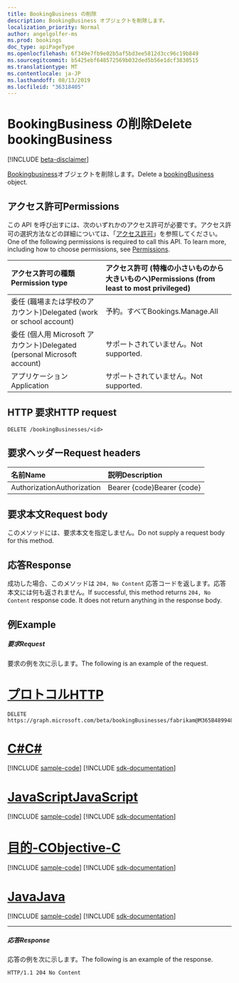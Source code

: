 ```yaml
---
title: BookingBusiness の削除
description: BookingBusiness オブジェクトを削除します。
localization_priority: Normal
author: angelgolfer-ms
ms.prod: bookings
doc_type: apiPageType
ms.openlocfilehash: 6f349e7fb9e02b5af5bd3ee5812d3cc96c19b849
ms.sourcegitcommit: b5425ebf648572569b032ded5b56e1dcf3830515
ms.translationtype: MT
ms.contentlocale: ja-JP
ms.lasthandoff: 08/13/2019
ms.locfileid: "36318405"
---
```

# <a name="delete-bookingbusiness"></a><span data-ttu-id="62a88-103">BookingBusiness の削除</span><span class="sxs-lookup"><span data-stu-id="62a88-103">Delete bookingBusiness</span></span>

 [!INCLUDE [beta-disclaimer](../../includes/beta-disclaimer.md)]

<span data-ttu-id="62a88-104">[Bookingbusiness](../resources/bookingbusiness.md)オブジェクトを削除します。</span><span class="sxs-lookup"><span data-stu-id="62a88-104">Delete a [bookingBusiness](../resources/bookingbusiness.md) object.</span></span>
## <a name="permissions"></a><span data-ttu-id="62a88-105">アクセス許可</span><span class="sxs-lookup"><span data-stu-id="62a88-105">Permissions</span></span>
<span data-ttu-id="62a88-p101">この API を呼び出すには、次のいずれかのアクセス許可が必要です。アクセス許可の選択方法などの詳細については、「[アクセス許可](/graph/permissions-reference)」を参照してください。</span><span class="sxs-lookup"><span data-stu-id="62a88-p101">One of the following permissions is required to call this API. To learn more, including how to choose permissions, see [Permissions](/graph/permissions-reference).</span></span>

|<span data-ttu-id="62a88-108">アクセス許可の種類</span><span class="sxs-lookup"><span data-stu-id="62a88-108">Permission type</span></span>      | <span data-ttu-id="62a88-109">アクセス許可 (特権の小さいものから大きいものへ)</span><span class="sxs-lookup"><span data-stu-id="62a88-109">Permissions (from least to most privileged)</span></span>              |
|:--------------------|:---------------------------------------------------------|
|<span data-ttu-id="62a88-110">委任 (職場または学校のアカウント)</span><span class="sxs-lookup"><span data-stu-id="62a88-110">Delegated (work or school account)</span></span> |  <span data-ttu-id="62a88-111">予約。すべて</span><span class="sxs-lookup"><span data-stu-id="62a88-111">Bookings.Manage.All</span></span>   |
|<span data-ttu-id="62a88-112">委任 (個人用 Microsoft アカウント)</span><span class="sxs-lookup"><span data-stu-id="62a88-112">Delegated (personal Microsoft account)</span></span> | <span data-ttu-id="62a88-113">サポートされていません。</span><span class="sxs-lookup"><span data-stu-id="62a88-113">Not supported.</span></span>   |
|<span data-ttu-id="62a88-114">アプリケーション</span><span class="sxs-lookup"><span data-stu-id="62a88-114">Application</span></span> | <span data-ttu-id="62a88-115">サポートされていません。</span><span class="sxs-lookup"><span data-stu-id="62a88-115">Not supported.</span></span>  |

## <a name="http-request"></a><span data-ttu-id="62a88-116">HTTP 要求</span><span class="sxs-lookup"><span data-stu-id="62a88-116">HTTP request</span></span>
<!-- { "blockType": "ignored" } -->
```http
DELETE /bookingBusinesses/<id>

```
## <a name="request-headers"></a><span data-ttu-id="62a88-117">要求ヘッダー</span><span class="sxs-lookup"><span data-stu-id="62a88-117">Request headers</span></span>
| <span data-ttu-id="62a88-118">名前</span><span class="sxs-lookup"><span data-stu-id="62a88-118">Name</span></span>       | <span data-ttu-id="62a88-119">説明</span><span class="sxs-lookup"><span data-stu-id="62a88-119">Description</span></span>|
|:---------------|:----------|
| <span data-ttu-id="62a88-120">Authorization</span><span class="sxs-lookup"><span data-stu-id="62a88-120">Authorization</span></span>  | <span data-ttu-id="62a88-121">Bearer {code}</span><span class="sxs-lookup"><span data-stu-id="62a88-121">Bearer {code}</span></span>|

## <a name="request-body"></a><span data-ttu-id="62a88-122">要求本文</span><span class="sxs-lookup"><span data-stu-id="62a88-122">Request body</span></span>
<span data-ttu-id="62a88-123">このメソッドには、要求本文を指定しません。</span><span class="sxs-lookup"><span data-stu-id="62a88-123">Do not supply a request body for this method.</span></span>


## <a name="response"></a><span data-ttu-id="62a88-124">応答</span><span class="sxs-lookup"><span data-stu-id="62a88-124">Response</span></span>
<span data-ttu-id="62a88-p102">成功した場合、このメソッドは `204, No Content` 応答コードを返します。応答本文には何も返されません。</span><span class="sxs-lookup"><span data-stu-id="62a88-p102">If successful, this method returns `204, No Content` response code. It does not return anything in the response body.</span></span>

## <a name="example"></a><span data-ttu-id="62a88-127">例</span><span class="sxs-lookup"><span data-stu-id="62a88-127">Example</span></span>
##### <a name="request"></a><span data-ttu-id="62a88-128">要求</span><span class="sxs-lookup"><span data-stu-id="62a88-128">Request</span></span>
<span data-ttu-id="62a88-129">要求の例を次に示します。</span><span class="sxs-lookup"><span data-stu-id="62a88-129">The following is an example of the request.</span></span>

# <a name="httptabhttp"></a>[<span data-ttu-id="62a88-130">プロトコル</span><span class="sxs-lookup"><span data-stu-id="62a88-130">HTTP</span></span>](#tab/http)
<!-- {
  "blockType": "request",
  "name": "delete_bookingbusiness"
}-->
```http
DELETE https://graph.microsoft.com/beta/bookingBusinesses/fabrikam@M365B489948.onmicrosoft.com
```
# <a name="ctabcsharp"></a>[<span data-ttu-id="62a88-131">C#</span><span class="sxs-lookup"><span data-stu-id="62a88-131">C#</span></span>](#tab/csharp)
[!INCLUDE [sample-code](../includes/snippets/csharp/delete-bookingbusiness-csharp-snippets.md)]
[!INCLUDE [sdk-documentation](../includes/snippets/snippets-sdk-documentation-link.md)]

# <a name="javascripttabjavascript"></a>[<span data-ttu-id="62a88-132">JavaScript</span><span class="sxs-lookup"><span data-stu-id="62a88-132">JavaScript</span></span>](#tab/javascript)
[!INCLUDE [sample-code](../includes/snippets/javascript/delete-bookingbusiness-javascript-snippets.md)]
[!INCLUDE [sdk-documentation](../includes/snippets/snippets-sdk-documentation-link.md)]

# <a name="objective-ctabobjc"></a>[<span data-ttu-id="62a88-133">目的-C</span><span class="sxs-lookup"><span data-stu-id="62a88-133">Objective-C</span></span>](#tab/objc)
[!INCLUDE [sample-code](../includes/snippets/objc/delete-bookingbusiness-objc-snippets.md)]
[!INCLUDE [sdk-documentation](../includes/snippets/snippets-sdk-documentation-link.md)]

# <a name="javatabjava"></a>[<span data-ttu-id="62a88-134">Java</span><span class="sxs-lookup"><span data-stu-id="62a88-134">Java</span></span>](#tab/java)
[!INCLUDE [sample-code](../includes/snippets/java/delete-bookingbusiness-java-snippets.md)]
[!INCLUDE [sdk-documentation](../includes/snippets/snippets-sdk-documentation-link.md)]

---

##### <a name="response"></a><span data-ttu-id="62a88-135">応答</span><span class="sxs-lookup"><span data-stu-id="62a88-135">Response</span></span>
<span data-ttu-id="62a88-136">応答の例を次に示します。</span><span class="sxs-lookup"><span data-stu-id="62a88-136">The following is an example of the response.</span></span>
<!-- {
  "blockType": "response",
  "truncated": true
} -->
```http
HTTP/1.1 204 No Content
```

<!-- uuid: 8fcb5dbc-d5aa-4681-8e31-b001d5168d79
2015-10-25 14:57:30 UTC -->
<!--
{
  "type": "#page.annotation",
  "description": "Delete bookingBusiness",
  "keywords": "",
  "section": "documentation",
  "tocPath": "",
  "suppressions": [
  ]
}
-->
